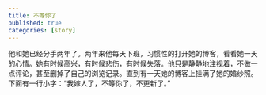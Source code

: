 ```yaml
---
title: 不等你了
published: true
categories: [story]
---
```


他和她已经分手两年了。两年来他每天下班，习惯性的打开她的博客，看看她一天的心情。她有时候高兴，有时候悲伤，有时候失落。他只是静静地注视着，不做一点评论，甚至删掉了自己的浏览记录。直到有一天她的博客上挂满了她的婚纱照。下面有一行小字：“我嫁人了，不等你了，不更新了。”

